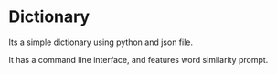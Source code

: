 # Dictionary
Its a simple dictionary using python and json file.


It has a command line interface, and features word similarity prompt.
